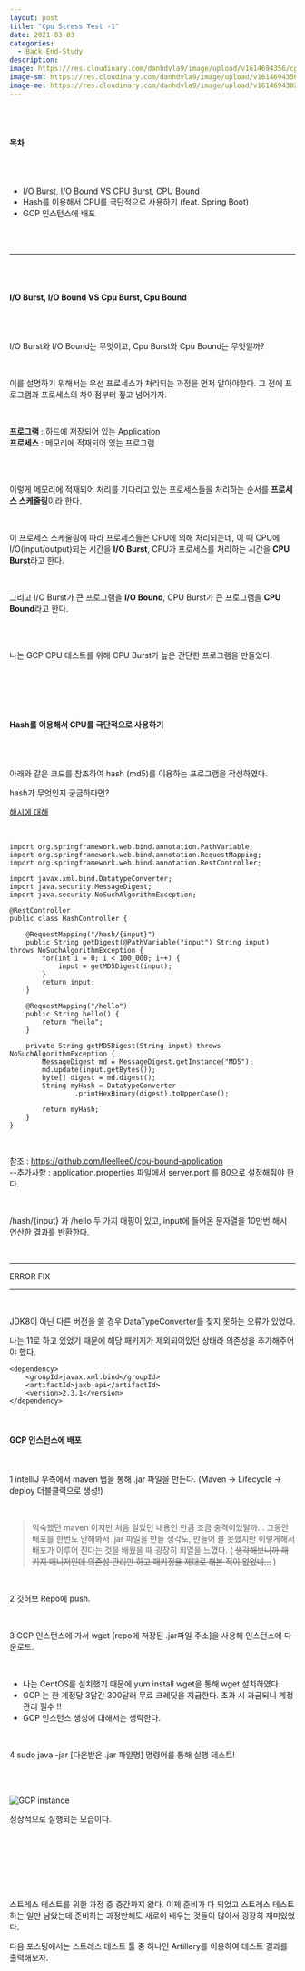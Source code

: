 ```yaml
---
layout: post	
title: "Cpu Stress Test -1"
date: 2021-03-03
categories:
  - Back-End-Study
description:
image: https://res.cloudinary.com/danhdvla9/image/upload/v1614694356/cpu_ncib23.jpg
image-sm: https://res.cloudinary.com/danhdvla9/image/upload/v1614694356/cpu_ncib23.jpg
image-me: https://res.cloudinary.com/danhdvla9/image/upload/v1614694302/Blacksmith_vqd5bz.png
---
```


<br>
<br>

#### 목차

<br>
<br>
<ul>
	<li>I/O Burst, I/O Bound VS CPU Burst, CPU Bound</li>
	<li>Hash를 이용해서 CPU를 극단적으로 사용하기 (feat. Spring Boot)</li>
	<li>GCP 인스턴스에 배포</li>
</ul>
<br>
<br>

---

<br>
<br>

#### I/O Burst, I/O Bound VS Cpu Burst, Cpu Bound

<br>
<br>

I/O Burst와 I/O Bound는 무엇이고, Cpu Burst와 Cpu Bound는 무엇일까?

<br>

이를 설명하기 위해서는 우선 프로세스가 처리되는 과정을 먼저 알아야한다.
그 전에 프로그램과 프로세스의 차이점부터 짚고 넘어가자.

<br>

**프로그램** : 하드에 저장되어 있는 Application <br>
**프로세스** : 메모리에 적재되어 있는 프로그램

<br>
<br>

이렇게 메모리에 적재되어 처리를 기다리고 있는 프로세스들을 처리하는 순서를 **프로세스 스케줄링**이라 한다.

<br>

이 프로세스 스케줄링에 따라 프로세스들은 CPU에 의해 처리되는데, 이 때 CPU에 I/O(input/output)되는 시간을 **I/O Burst**, CPU가 프로세스를 처리하는 시간을 **CPU Burst**라고 한다.

<br>

그리고 I/O Burst가 큰 프로그램을 **I/O Bound**, CPU Burst가 큰 프로그램을 **CPU Bound**라고 한다.

<br>
<br>

나는 GCP CPU 테스트를 위해 CPU Burst가 높은 간단한 프로그램을 만들었다. 

<br>
<br>
<br>
<br>

#### Hash를 이용해서 CPU를 극단적으로 사용하기

<br>
<br>

아래와 같은 코드를 참조하여 hash (md5)를 이용하는 프로그램을 작성하였다. 

hash가 무엇인지 궁금하다면? 

[해시에 대해](https://medium.com/@yeon22/crypto-%ED%95%B4%EC%8B%9C-hash-%EB%9E%80-6962be197523)

<br> 

	import org.springframework.web.bind.annotation.PathVariable;
	import org.springframework.web.bind.annotation.RequestMapping;
	import org.springframework.web.bind.annotation.RestController;

	import javax.xml.bind.DatatypeConverter;
	import java.security.MessageDigest;
	import java.security.NoSuchAlgorithmException;

	@RestController
	public class HashController {

		@RequestMapping("/hash/{input}")
		public String getDigest(@PathVariable("input") String input) throws NoSuchAlgorithmException {
		    for(int i = 0; i < 100_000; i++) {
		        input = getMD5Digest(input);
		    }
		    return input;
		}

		@RequestMapping("/hello")
		public String hello() {
		    return "hello";
		}

		private String getMD5Digest(String input) throws NoSuchAlgorithmException {
		    MessageDigest md = MessageDigest.getInstance("MD5");
		    md.update(input.getBytes());
		    byte[] digest = md.digest();
		    String myHash = DatatypeConverter
		            .printHexBinary(digest).toUpperCase();

		    return myHash;
		}
	}

<br>

참조 : https://github.com/lleellee0/cpu-bound-application <br>
--추가사항 : application.properties 파일에서 server.port 를 80으로 설정해줘야 한다. <br>

<br>

/hash/{input} 과 /hello 두 가지 매핑이 있고, input에 들어온 문자열을 10만번 해시 연산한 결과를 반환한다.

<br>

---

ERROR FIX

---

<br>

JDK8이 아닌 다른 버전을 쓸 경우 DataTypeConverter를 찾지 못하는 오류가 있었다.

나는 11로 하고 있었기 때문에 해당 패키지가 제외되어있던 상태라 의존성을 추가해주어야 했다. 

	<dependency>
		<groupId>javax.xml.bind</groupId>
		<artifactId>jaxb-api</artifactId>
		<version>2.3.1</version>
	</dependency>

<br>

#### GCP 인스턴스에 배포 

<br>

1 intelliJ 우측에서 maven 탭을 통해 .jar 파일을 만든다. (Maven -> Lifecycle -> deploy 더블클릭으로 생성!)

<br>

> 익숙했던 maven 이지만 처음 알았던 내용인 만큼 조금 충격이었달까...
> 그동안 배포를 한번도 안해봐서 .jar 파일을 만들 생각도, 만들어 볼 못했지만 
> 이렇게해서 배포가 이루어 진다는 것을 배웠을 때 굉장히 희열을 느꼈다.
> ( ~~생각해보니까 패키지 매니저인데 의존성 관리만 하고 패키징을 제대로 해본 적이 없었네...~~ )

<br>

2 깃허브 Repo에 push.

<br>

3 GCP 인스턴스에 가서 wget [repo에 저장된 .jar파일 주소]을 사용해 인스턴스에 다운로드.

<br>

 - 나는 CentOS를 설치했기 때문에 yum install wget을 통해 wget 설치하였다. <br> 
 - GCP 는 한 계정당 3달간 300달러 무료 크레딧을 지급한다. 초과 시 과금되니 계정관리 필수 !! <br>
 - GCP 인스턴스 생성에 대해서는 생략한다. <br>

<br>

4 sudo java -jar [다운받은 .jar 파일명] 명령어를 통해 실행 테스트! 

<br>
<br>

![GCP instance](https://res.cloudinary.com/danhdvla9/image/upload/v1614939147/%EC%8A%A4%ED%81%AC%EB%A6%B0%EC%83%B7_2021-03-05_19-07-13_m3hhzt.png "구동테스트")

정상적으로 실행되는 모습이다. 

<br>
<br>
<br>
<br>
<br>
<br>

스트레스 테스트를 위한 과정 중 중간까지 왔다. 이제 준비가 다 되었고 스트레스 테스트하는 일만 남았는데 준비하는 과정만해도 새로이 배우는 것들이 많아서 굉장히 재미있었다. <br>

다음 포스팅에서는 스트레스 테스트 툴 중 하나인 Artillery를 이용하여 테스트 결과를 출력해보자.
